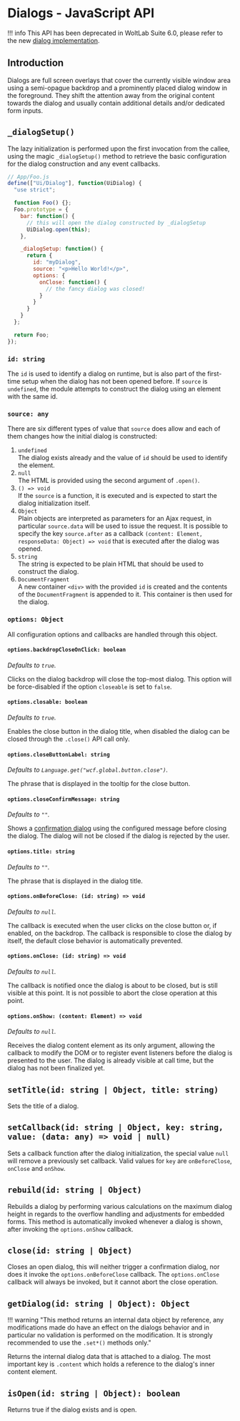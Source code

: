 # Dialogs - JavaScript API

!!! info This API has been deprecated in WoltLab Suite 6.0, please refer to the new [dialog implementation](components_dialog.md).

## Introduction

Dialogs are full screen overlays that cover the currently visible window area
using a semi-opague backdrop and a prominently placed dialog window in the
foreground. They shift the attention away from the original content towards the
dialog and usually contain additional details and/or dedicated form inputs.

## `_dialogSetup()`

The lazy initialization is performed upon the first invocation from the callee,
using the magic `_dialogSetup()` method to retrieve the basic configuration for
the dialog construction and any event callbacks.

```js
// App/Foo.js
define(["Ui/Dialog"], function(UiDialog) {
  "use strict";

  function Foo() {};
  Foo.prototype = {
    bar: function() {
      // this will open the dialog constructed by _dialogSetup
      UiDialog.open(this);
    },

    _dialogSetup: function() {
      return {
        id: "myDialog",
        source: "<p>Hello World!</p>",
        options: {
          onClose: function() {
            // the fancy dialog was closed!
          }
        }
      }
    }
  };

  return Foo;
});
```

### `id: string`

The `id` is used to identify a dialog on runtime, but is also part of the first-
time setup when the dialog has not been opened before. If `source` is `undefined`,
the module attempts to construct the dialog using an element with the same id.

### `source: any`

There are six different types of value that `source` does allow and each of them
changes how the initial dialog is constructed:

1. `undefined`  
  The dialog exists already and the value of `id` should be used to identify the
  element.
2. `null`  
  The HTML is provided using the second argument of `.open()`.
3. `() => void`  
  If the `source` is a function, it is executed and is expected to start the
  dialog initialization itself.
4. `Object`  
  Plain objects are interpreted as parameters for an Ajax request, in particular
  `source.data` will be used to issue the request. It is possible to specify the
  key `source.after` as a callback `(content: Element, responseData: Object) => void`
  that is executed after the dialog was opened.
5. `string`  
  The string is expected to be plain HTML that should be used to construct the
  dialog.
6. `DocumentFragment`  
  A new container `<div>` with the provided `id` is created and the contents of
  the `DocumentFragment` is appended to it. This container is then used for the
  dialog.

### `options: Object`

All configuration options and callbacks are handled through this object.

#### `options.backdropCloseOnClick: boolean`

_Defaults to `true`._

Clicks on the dialog backdrop will close the top-most dialog. This option will
be force-disabled if the option `closeable` is set to `false`.

#### `options.closable: boolean`

_Defaults to `true`._

Enables the close button in the dialog title, when disabled the dialog can be
closed through the `.close()` API call only.

#### `options.closeButtonLabel: string`

_Defaults to `Language.get("wcf.global.button.close")`._

The phrase that is displayed in the tooltip for the close button.

#### `options.closeConfirmMessage: string`

_Defaults to `""`._

Shows a [confirmation dialog](new-api_ui.md) using the configured message
before closing the dialog. The dialog will not be closed if the dialog is
rejected by the user.

#### `options.title: string`

_Defaults to `""`._

The phrase that is displayed in the dialog title.

#### `options.onBeforeClose: (id: string) => void`

_Defaults to `null`._

The callback is executed when the user clicks on the close button or, if enabled,
on the backdrop. The callback is responsible to close the dialog by itself, the
default close behavior is automatically prevented.

#### `options.onClose: (id: string) => void`

_Defaults to `null`._

The callback is notified once the dialog is about to be closed, but is still
visible at this point. It is not possible to abort the close operation at this
point.

#### `options.onShow: (content: Element) => void`

_Defaults to `null`._

Receives the dialog content element as its only argument, allowing the callback
to modify the DOM or to register event listeners before the dialog is presented
to the user. The dialog is already visible at call time, but the dialog has not
been finalized yet.

## `setTitle(id: string | Object, title: string)`

Sets the title of a dialog.

## `setCallback(id: string | Object, key: string, value: (data: any) => void | null)`

Sets a callback function after the dialog initialization, the special value
`null` will remove a previously set callback. Valid values for `key` are
`onBeforeClose`, `onClose` and `onShow`.

## `rebuild(id: string | Object)`

Rebuilds a dialog by performing various calculations on the maximum dialog
height in regards to the overflow handling and adjustments for embedded forms.
This method is automatically invoked whenever a dialog is shown, after invoking
the `options.onShow` callback.

## `close(id: string | Object)`

Closes an open dialog, this will neither trigger a confirmation dialog, nor does
it invoke the `options.onBeforeClose` callback. The `options.onClose` callback
will always be invoked, but it cannot abort the close operation.

## `getDialog(id: string | Object): Object`

!!! warning "This method returns an internal data object by reference, any modifications made do have an effect on the dialogs behavior and in particular no validation is performed on the modification. It is strongly recommended to use the `.set*()` methods only."

Returns the internal dialog data that is attached to a dialog. The most important
key is `.content` which holds a reference to the dialog's inner content element.

## `isOpen(id: string | Object): boolean`

Returns true if the dialog exists and is open.
